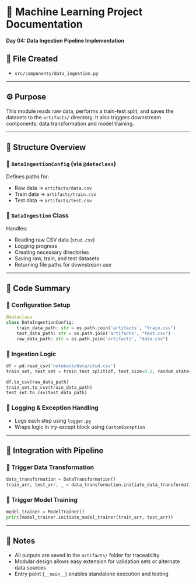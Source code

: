 # 🧠 Machine Learning Project Documentation  
**Day 04: Data Ingestion Pipeline Implementation**

## 📂 File Created
- `src/components/data_ingestion.py`

---

## ⚙️ Purpose
This module reads raw data, performs a train-test split, and saves the datasets to the `artifacts/` directory. It also triggers downstream components: data transformation and model training.

---

## 🧱 Structure Overview

### 🔹 `DataIngestionConfig` (via `@dataclass`)
Defines paths for:
- Raw data → `artifacts/data.csv`  
- Train data → `artifacts/train.csv`  
- Test data → `artifacts/test.csv`

### 🔹 `DataIngestion` Class
Handles:
- Reading raw CSV data (`stud.csv`)
- Logging progress
- Creating necessary directories
- Saving raw, train, and test datasets
- Returning file paths for downstream use

---

## 🧪 Code Summary

### 🔸 Configuration Setup
```python
@dataclass
class DataIngestionConfig:
    train_data_path: str = os.path.join('artifacts', "train.csv")
    test_data_path: str = os.path.join('artifacts', "test.csv")
    raw_data_path: str = os.path.join('artifacts', "data.csv")
```

### 🔸 Ingestion Logic
```python
df = pd.read_csv('notebook/data/stud.csv')
train_set, test_set = train_test_split(df, test_size=0.2, random_state=42)

df.to_csv(raw_data_path)
train_set.to_csv(train_data_path)
test_set.to_csv(test_data_path)
```

### 🔸 Logging & Exception Handling
- Logs each step using `logger.py`
- Wraps logic in try-except block using `CustomException`

---

## 🔄 Integration with Pipeline

### 🔹 Trigger Data Transformation
```python
data_transformation = DataTransformation()
train_arr, test_arr, _ = data_transformation.initiate_data_transformation(train_data, test_data)
```

### 🔹 Trigger Model Training
```python
model_trainer = ModelTrainer()
print(model_trainer.initiate_model_trainer(train_arr, test_arr))
```

---

## 📌 Notes
- All outputs are saved in the `artifacts/` folder for traceability  
- Modular design allows easy extension for validation sets or alternate data sources  
- Entry point (`__main__`) enables standalone execution and testing
